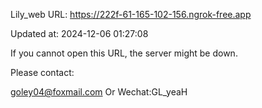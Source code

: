 Lily_web URL: https://222f-61-165-102-156.ngrok-free.app

Updated at: 2024-12-06 01:27:08

If you cannot open this URL, the server might be down.

Please contact: 

goley04@foxmail.com Or Wechat:GL_yeaH
